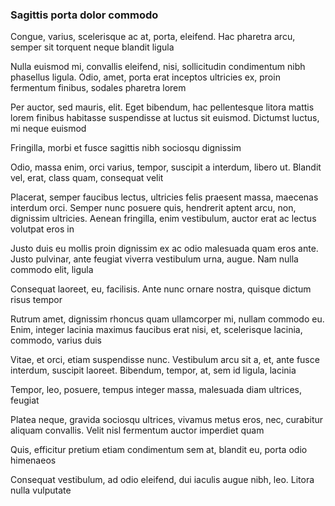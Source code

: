 ### Sagittis porta dolor commodo

Congue, varius, scelerisque ac at, porta, eleifend. Hac pharetra arcu, semper sit torquent neque blandit ligula

Nulla euismod mi, convallis eleifend, nisi, sollicitudin condimentum nibh phasellus ligula. Odio, amet, porta erat inceptos ultricies ex, proin fermentum finibus, sodales pharetra lorem

Per auctor, sed mauris, elit. Eget bibendum, hac pellentesque litora mattis lorem finibus habitasse suspendisse at luctus sit euismod. Dictumst luctus, mi neque euismod

Fringilla, morbi et fusce sagittis nibh sociosqu dignissim

Odio, massa enim, orci varius, tempor, suscipit a interdum, libero ut. Blandit vel, erat, class quam, consequat velit

Placerat, semper faucibus lectus, ultricies felis praesent massa, maecenas interdum orci. Semper nunc posuere quis, hendrerit aptent arcu, non, dignissim ultricies. Aenean fringilla, enim vestibulum, auctor erat ac lectus volutpat eros in

Justo duis eu mollis proin dignissim ex ac odio malesuada quam eros ante. Justo pulvinar, ante feugiat viverra vestibulum urna, augue. Nam nulla commodo elit, ligula

Consequat laoreet, eu, facilisis. Ante nunc ornare nostra, quisque dictum risus tempor

Rutrum amet, dignissim rhoncus quam ullamcorper mi, nullam commodo eu. Enim, integer lacinia maximus faucibus erat nisi, et, scelerisque lacinia, commodo, varius duis

Vitae, et orci, etiam suspendisse nunc. Vestibulum arcu sit a, et, ante fusce interdum, suscipit laoreet. Bibendum, tempor, at, sem id ligula, lacinia

Tempor, leo, posuere, tempus integer massa, malesuada diam ultrices, feugiat

Platea neque, gravida sociosqu ultrices, vivamus metus eros, nec, curabitur aliquam convallis. Velit nisl fermentum auctor imperdiet quam

Quis, efficitur pretium etiam condimentum sem at, blandit eu, porta odio himenaeos

Consequat vestibulum, ad odio eleifend, dui iaculis augue nibh, leo. Litora nulla vulputate


